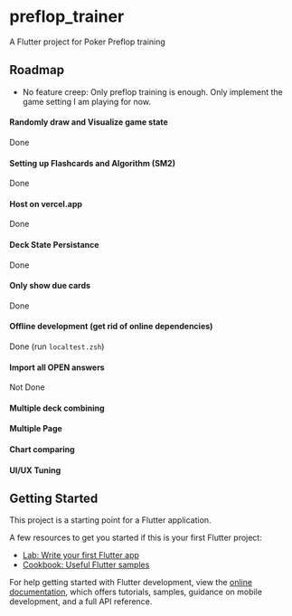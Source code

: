 # preflop_trainer

A Flutter project for Poker Preflop training

## Roadmap
- No feature creep: Only preflop training is enough. Only implement the game setting I am playing for now.

#### Randomly draw and Visualize game state
Done
#### Setting up Flashcards and Algorithm (SM2)
Done
#### Host on vercel.app
Done
#### Deck State Persistance
Done
#### Only show due cards
Done
#### Offline development (get rid of online dependencies)
Done (run `localtest.zsh`)
#### Import all OPEN answers
Not Done
#### Multiple deck combining
#### Multiple Page
#### Chart comparing

#### UI/UX Tuning

## Getting Started

This project is a starting point for a Flutter application.

A few resources to get you started if this is your first Flutter project:

- [Lab: Write your first Flutter app](https://docs.flutter.dev/get-started/codelab)
- [Cookbook: Useful Flutter samples](https://docs.flutter.dev/cookbook)

For help getting started with Flutter development, view the
[online documentation](https://docs.flutter.dev/), which offers tutorials,
samples, guidance on mobile development, and a full API reference.
